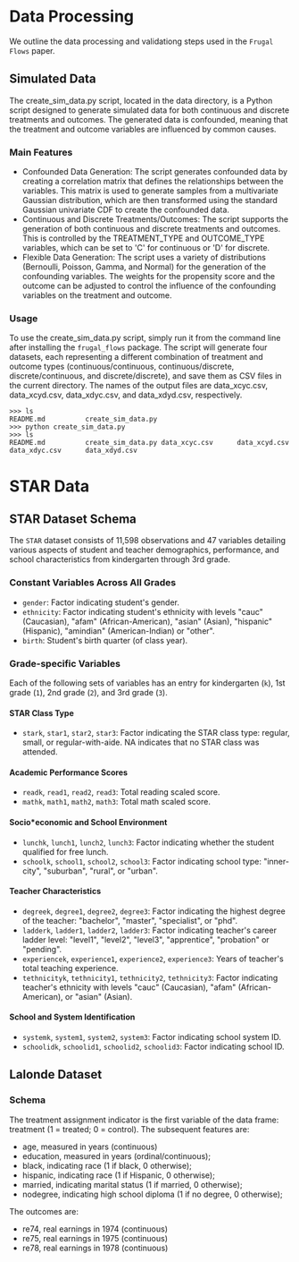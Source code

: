 # Data Processing
We outline the data processing and validationg steps used in the `Frugal Flows` paper.

## Simulated Data
The create_sim_data.py script, located in the data directory, is a Python script designed to generate simulated data for both continuous and discrete treatments and outcomes. The generated data is confounded, meaning that the treatment and outcome variables are influenced by common causes.

### Main Features
* Confounded Data Generation: The script generates confounded data by creating a correlation matrix that defines the relationships between the variables. This matrix is used to generate samples from a multivariate Gaussian distribution, which are then transformed using the standard Gaussian univariate CDF to create the confounded data.
* Continuous and Discrete Treatments/Outcomes: The script supports the generation of both continuous and discrete treatments and outcomes. This is controlled by the TREATMENT_TYPE and OUTCOME_TYPE variables, which can be set to 'C' for continuous or 'D' for discrete.
* Flexible Data Generation: The script uses a variety of distributions (Bernoulli, Poisson, Gamma, and Normal) for the generation of the confounding variables. The weights for the propensity score and the outcome can be adjusted to control the influence of the confounding variables on the treatment and outcome.

### Usage
To use the create_sim_data.py script, simply run it from the command line after installing the `frugal_flows` package. The script will generate four datasets, each representing a different combination of treatment and outcome types (continuous/continuous, continuous/discrete, discrete/continuous, and discrete/discrete), and save them as CSV files in the current directory. The names of the output files are data_xcyc.csv, data_xcyd.csv, data_xdyc.csv, and data_xdyd.csv, respectively.
```
>>> ls
README.md          create_sim_data.py 
>>> python create_sim_data.py
>>> ls
README.md          create_sim_data.py data_xcyc.csv      data_xcyd.csv      data_xdyc.csv      data_xdyd.csv
```

# STAR Data
## STAR Dataset Schema
The `STAR` dataset consists of 11,598 observations and 47 variables detailing various aspects of student and teacher demographics, performance, and school characteristics from kindergarten through 3rd grade.

### Constant Variables Across All Grades
* `gender`: Factor indicating student's gender.
* `ethnicity`: Factor indicating student's ethnicity with levels "cauc" (Caucasian), "afam" (African-American), "asian" (Asian), "hispanic" (Hispanic), "amindian" (American-Indian) or "other".
* `birth`: Student's birth quarter (of class year).

### Grade-specific Variables
Each of the following sets of variables has an entry for kindergarten (`k`), 1st grade (`1`), 2nd grade (`2`), and 3rd grade (`3`).

#### STAR Class Type
* `stark`, `star1`, `star2`, `star3`: Factor indicating the STAR class type: regular, small, or regular-with-aide. NA indicates that no STAR class was attended.

#### Academic Performance Scores
* `readk`, `read1`, `read2`, `read3`: Total reading scaled score.
* `mathk`, `math1`, `math2`, `math3`: Total math scaled score.

#### Socio*economic and School Environment
* `lunchk`, `lunch1`, `lunch2`, `lunch3`: Factor indicating whether the student qualified for free lunch.
* `schoolk`, `school1`, `school2`, `school3`: Factor indicating school type: "inner-city", "suburban", "rural", or "urban".

#### Teacher Characteristics
* `degreek`, `degree1`, `degree2`, `degree3`: Factor indicating the highest degree of the teacher: "bachelor", "master", "specialist", or "phd".
* `ladderk`, `ladder1`, `ladder2`, `ladder3`: Factor indicating teacher's career ladder level: "level1", "level2", "level3", "apprentice", "probation" or "pending".
* `experiencek`, `experience1`, `experience2`, `experience3`: Years of teacher's total teaching experience.
* `tethnicityk`, `tethnicity1`, `tethnicity2`, `tethnicity3`: Factor indicating teacher's ethnicity with levels "cauc" (Caucasian), "afam" (African-American), or "asian" (Asian).

#### School and System Identification
* `systemk`, `system1`, `system2`, `system3`: Factor indicating school system ID.
* `schoolidk`, `schoolid1`, `schoolid2`, `schoolid3`: Factor indicating school ID.

## Lalonde Dataset
### Schema
The treatment assignment indicator is the first variable of the data frame: treatment (1 = treated; 0 = control). The subsequent features are:
* age, measured in years (continuous)
* education, measured in years (ordinal/continuous);
* black, indicating race (1 if black, 0 otherwise);
* hispanic, indicating race (1 if Hispanic, 0 otherwise);
* married, indicating marital status (1 if married, 0 otherwise);
* nodegree, indicating high school diploma (1 if no degree, 0 otherwise);

The outcomes are:
* re74, real earnings in 1974 (continuous)
* re75, real earnings in 1975 (continuous)
* re78, real earnings in 1978 (continuous)